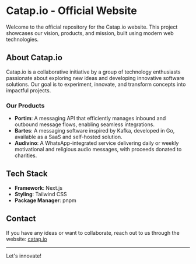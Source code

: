 # Catap.io - Official Website

Welcome to the official repository for the Catap.io website. This project showcases our vision, products, and mission, built using modern web technologies.

## About Catap.io

Catap.io is a collaborative initiative by a group of technology enthusiasts passionate about exploring new ideas and developing innovative software solutions. Our goal is to experiment, innovate, and transform concepts into impactful projects.

### Our Products

- **Portim**: A messaging API that efficiently manages inbound and outbound message flows, enabling seamless integrations.
- **Bartes**: A messaging software inspired by Kafka, developed in Go, available as a SaaS and self-hosted solution.
- **Audivino**: A WhatsApp-integrated service delivering daily or weekly motivational and religious audio messages, with proceeds donated to charities.

## Tech Stack

- **Framework**: Next.js
- **Styling**: Tailwind CSS
- **Package Manager**: pnpm

## Contact

If you have any ideas or want to collaborate, reach out to us through the website: [catap.io](https://catap.io)

---

Let's innovate!
